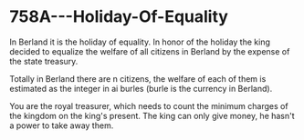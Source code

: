 # 758A---Holiday-Of-Equality

In Berland it is the holiday of equality. In honor of the holiday the king decided to equalize the welfare of all citizens in Berland by the expense of the state treasury.

Totally in Berland there are n citizens, the welfare of each of them is estimated as the integer in ai burles (burle is the currency in Berland).

You are the royal treasurer, which needs to count the minimum charges of the kingdom on the king's present. The king can only give money, he hasn't a power to take away them.
